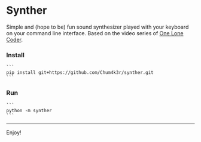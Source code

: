 # Synther

Simple and (hope to be) fun sound synthesizer played with your keyboard on your command line interface.
Based on the video series of [One Lone Coder](https://www.youtube.com/watch?v=tgamhuQnOkM).

### Install

    ```
    pip install git+https://github.com/Chum4k3r/synther.git
    ```

### Run

    ```
    python -m synther
    ```

------------------------------

Enjoy!
